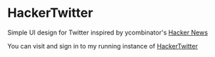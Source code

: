 # HackerTwitter
Simple UI design for Twitter inspired by ycombinator's [Hacker News](https://news.ycombinator.com/)

You can visit and sign in to my running instance of [HackerTwitter](https://twitter.john-woodman.com/)
